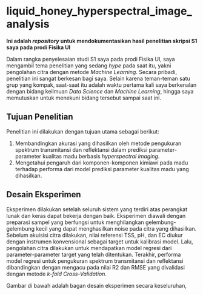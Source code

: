 # liquid_honey_hyperspectral_image_analysis
**Ini adalah <em>repository</em> untuk mendokumentasikan hasil penelitian skripsi S1 saya pada prodi Fisika UI**

Dalam rangka penyelesaian studi S1 saya pada prodi Fisika UI, saya mengambil tema penelitian yang sedang <em>hype</em> pada saat itu, yakni pengolahan citra dengan metode <em>Machine Learning</em>. Secara pribadi, penelitian ini sangat berkesan bagi saya. Selain karena teman-teman satu grup yang kompak, saat-saat itu adalah waktu pertama kali saya berkenalan dengan bidang keilmuan <em>Data Science</em> dan <em>Machine Learning</em>, hingga saya memutuskan untuk menekuni bidang tersebut sampai saat ini.
  
## Tujuan Penelitian
Penelitian ini dilakukan dengan tujuan utama sebagai berikut:
1. Membandingkan akurasi yang dihasilkan oleh metode pengukuran spektrum transmitansi dan reflektansi dalam prediksi parameter-parameter kualitas madu berbasis <em>hyperspectral imaging</em>.
2. Mengetahui pengaruh dari komponen-komponen kimiawi pada madu terhadap performa dari model prediksi parameter kualitas madu yang dihasilkan.

## Desain Eksperimen
Eksperimen dilakukan setelah seluruh sistem yang terdiri atas perangkat lunak dan keras dapat bekerja dengan baik. Eksperimen diawali dengan preparasi sampel yang berfungsi untuk menghilangkan gelembung-gelembung kecil yang dapat menghasilkan noise pada citra yang dihasilkan. Sebelum akuisisi citra dilakukan, nilai referensi TSS, pH, dan EC diukur dengan instrumen konvensional sebagai target untuk kalibrasi model. Lalu, pengolahan citra dilakukan untuk mendapatkan model regresi dari parameter-parameter target yang telah ditentukan. Terakhir, performa model regresi untuk pengukuran spektrum transmitansi dan reflektansi dibandingkan dengan mengacu pada nilai R2 dan RMSE yang divalidasi dengan metode <em>k-fold Cross-Validation</em>.

Gambar di bawah adalah bagan desain eksperimen secara keseluruhan,
